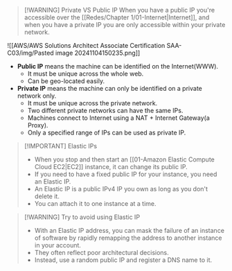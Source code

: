 
> [!WARNING] Private VS Public IP
> When you have a public IP you're accessible over the [[Redes/Chapter 1/01-Internet|Internet]], and when you have a private IP you are only accessible within your private network.
 

![[AWS/AWS Solutions Architect Associate Certification SAA-C03/img/Pasted image 20241104150235.png]]


- **Public IP** means the machine can be identified on the Internet(WWW).
	- It must be unique across the whole web.
	- Can be geo-located easily.
- **Private IP** means the machine can only be identified on a private network only.
	- It must be unique across the private network.
	- Two different private networks can have the same IPs.
	- Machines connect to Internet using a NAT + Internet Gateway(a Proxy).
	- Only a specified range of IPs can be used as private IP.


> [!IMPORTANT] Elastic IPs
> - When you stop and then start an [[01-Amazon Elastic Compute Cloud EC2|EC2]] instance, it can change its public IP.
> - If you need to have a fixed public IP for your instance, you need an Elastic IP.
> - An Elastic IP is a public IPv4 IP you own as long as you don't delete it.
> - You can attach it to one instance at a time.


> [!WARNING] Try to avoid using Elastic IP
> - With an Elastic IP address, you can mask the failure of an instance of software by rapidly remapping the address to another instance in your account.
> - They often reflect poor architectural decisions.
> - Instead, use a random public IP and register a DNS name to it.
